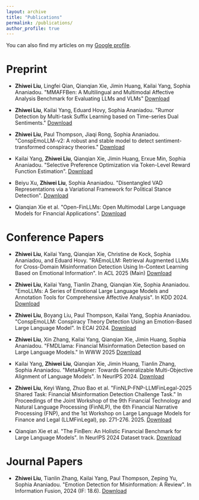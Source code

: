 ```yaml
---
layout: archive
title: "Publications"
permalink: /publications/
author_profile: true
---
```




You can also find my articles on my [Google profile](https://scholar.google.com/citations?user=gfqqbIwAAAAJ&hl=en).

Preprint
======
- **Zhiwei Liu**, Lingfei Qian, Qianqian Xie, Jimin Huang, Kailai Yang, Sophia Ananiadou. "MMAFFBen: A Multilingual and Multimodal Affective Analysis Benchmark for Evaluating LLMs and VLMs" [Download](https://arxiv.org/abs/2505.24423)

- **Zhiwei Liu**, Kailai Yang, Eduard Hovy, Sophia Ananiadou. "Rumor Detection by Multi-task Suffix Learning based on Time-series Dual Sentiments." [Download](https://arxiv.org/abs/2502.14383)

- **Zhiwei Liu**, Paul Thompson, Jiaqi Rong, Sophia Ananiadou. "ConspEmoLLM-v2: A robust and stable model to detect sentiment-transformed conspiracy theories." [Download](https://arxiv.org/abs/2505.14917)
  
- Kailai Yang, **Zhiwei Liu**, Qianqian Xie, Jimin Huang, Erxue Min, Sophia Ananiadou. "Selective Preference Optimization via Token-Level Reward Function Estimation". [Download](https://arxiv.org/abs/2406.11093)

- Beiyu Xu, **Zhiwei Liu**, Sophia Ananiadou. "Disentangled VAD Representations via a Variational Framework for Political Stance Detection". [Download](https://arxiv.org/abs/2406.11093)

- Qianqian Xie et al. "Open-FinLLMs: Open Multimodal Large Language Models for Financial Applications". [Download](https://arxiv.org/abs/2408.11878)


Conference Papers
======

- **Zhiwei Liu**, Kailai Yang, Qianqian Xie, Christine de Kock, Sophia Ananiadou, and Eduard Hovy. "RAEmoLLM: Retrieval Augmented LLMs for Cross-Domain Misinformation Detection Using In-Context Learning Based on Emotional Information". In ACL 2025 (Main) [Download](https://arxiv.org/abs/2406.11093)

- **Zhiwei Liu**, Kailai Yang, Tianlin Zhang, Qianqian Xie, Sophia Ananiadou. "EmoLLMs: A Series of Emotional Large Language Models and Annotation Tools for Comprehensive Affective Analysis". In KDD 2024. [Download](https://arxiv.org/abs/2401.08508)

- **Zhiwei Liu**, Boyang Liu, Paul Thompson, Kailai Yang, Sophia Ananiadou. "ConspEmoLLM: Conspiracy Theory Detection Using an Emotion-Based Large Language Model". In ECAI 2024. [Download](https://ebooks.iospress.nl/doi/10.3233/FAIA241060)

- **Zhiwei Liu**, Xin Zhang, Kailai Yang, Qianqian Xie, Jimin Huang, Sophia Ananiadou. "FMDLlama: Financial Misinformation Detection based on Large Language Models." In WWW 2025 [Download](https://arxiv.org/abs/2409.16452)

- Kailai Yang, **Zhiwei Liu**, Qianqian Xie, Jimin Huang, Tianlin Zhang, Sophia Ananiadou. "MetaAligner: Towards Generalizable Multi-Objective Alignment of Language Models". In NeurlPS 2024. [Download](https://arxiv.org/abs/2403.17141)

- **Zhiwei Liu**, Keyi Wang, Zhuo Bao et al. "FinNLP-FNP-LLMFinLegal-2025 Shared Task: Financial Misinformation Detection Challenge Task." In Proceedings of the Joint Workshop of the 9th Financial Technology and Natural Language Processing (FinNLP), the 6th Financial Narrative Processing (FNP), and the 1st Workshop on Large Language Models for Finance and Legal (LLMFinLegal), pp. 271-276. 2025. [Download](https://aclanthology.org/2025.finnlp-1.30/)

- Qianqian Xie et al. "The FinBen: An Holistic Financial Benchmark for Large Language Models". In NeurlPS 2024 Dataset track. [Download](https://arxiv.org/abs/2402.12659)


Journal Papers
======
- **Zhiwei Liu**, Tianlin Zhang, Kailai Yang, Paul Thompson, Zeping Yu, Sophia Ananiadou. "Emotion Detection for Misinformation: A Review". In Information Fusion, 2024 (IF: 18.6). [Download](https://doi.org/10.1016/j.inffus.2024.102300)
